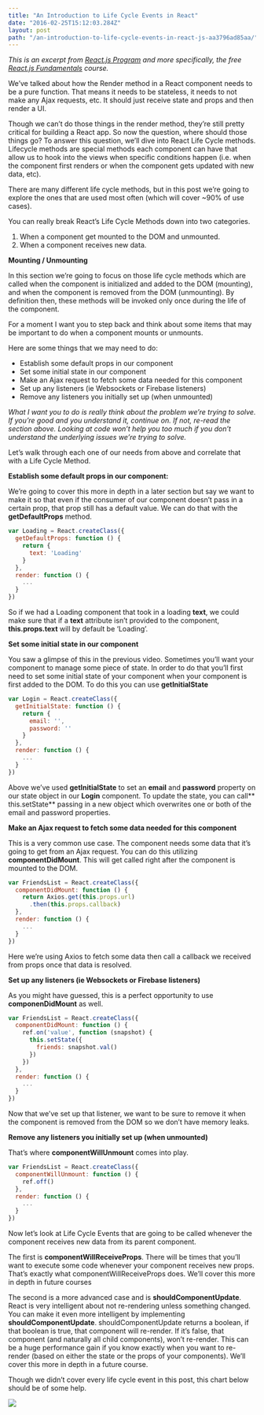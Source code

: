 ```yaml
---
title: "An Introduction to Life Cycle Events in React"
date: "2016-02-25T15:12:03.284Z"
layout: post
path: "/an-introduction-to-life-cycle-events-in-react-js-aa3796ad85aa/"
---
```


<hide-from-preview>

*This is an excerpt from *[React.js Program](http://www.reactjsprogram.com/)*
and more specifically, the free *[React.js
Fundamentals](http://courses.reactjsprogram.com/courses/reactjsfundamentals)*
course.*

</hide-from-preview>

We’ve talked about how the Render method in a React component needs to be a pure
function. That means it needs to be stateless, it needs to not make any Ajax
requests, etc. It should just receive state and props and then render a UI.

Though we can’t do those things in the render method, they’re still pretty
critical for building a React app. So now the question, where should those
things go? To answer this question, we’ll dive into React Life Cycle methods.
Lifecycle methods are special methods each component can have that allow us to
hook into the views when specific conditions happen (i.e. when the component
first renders or when the component gets updated with new data, etc).

There are many different life cycle methods, but in this post we’re going to
explore the ones that are used most often (which will cover ~90% of use cases).

You can really break React’s Life Cycle Methods down into two categories.

1) When a component get mounted to the DOM and unmounted.
2) When a component receives new data.

**Mounting / Unmounting**

In this section we’re going to focus on those life cycle methods which are
called when the component is initialized and added to the DOM (mounting), and
when the component is removed from the DOM (unmounting). By definition then,
these methods will be invoked only once during the life of the component.

For a moment I want you to step back and think about some items that may be
important to do when a component mounts or unmounts.

Here are some things that we may need to do:

* Establish some default props in our component
* Set some initial state in our component
* Make an Ajax request to fetch some data needed for this component
* Set up any listeners (ie Websockets or Firebase listeners)
* Remove any listeners you initially set up (when unmounted)

*What I want you to do is really think about the problem we’re trying to solve.
If you’re good and you understand it, continue on. If not, re-read the section
above. Looking at code won’t help you too much if you don’t understand the
underlying issues we’re trying to solve.*

Let’s walk through each one of our needs from above and correlate that with a
Life Cycle Method.

**Establish some default props in our component:**

We’re going to cover this more in depth in a later section but say we want to
make it so that even if the consumer of our component doesn’t pass in a certain
prop, that prop still has a default value. We can do that with the
**getDefaultProps** method.
```javascript
var Loading = React.createClass({
  getDefaultProps: function () {
    return {
      text: 'Loading'
    }
  },
  render: function () {
    ...
  }
})
```
So if we had a Loading component that took in a loading **text**, we could make
sure that if a **text** attribute isn’t provided to the component,
**this.props.text** will by default be ‘Loading’.

**Set some initial state in our component**

You saw a glimpse of this in the previous video. Sometimes you’ll want your
component to manage some piece of state. In order to do that you’ll first need
to set some initial state of your component when your component is first added
to the DOM. To do this you can use **getInitialState**

```javascript
var Login = React.createClass({
  getInitialState: function () {
    return {
      email: '',
      password: ''
    }
  },
  render: function () {
    ...
  }
})
```

Above we’ve used **getInitialState** to set an **email** and **password**
property on our state object in our **Login** component. To update the state,
you can call** this.setState** passing in a new object which overwrites one or
both of the email and password properties.

**Make an Ajax request to fetch some data needed for this component**

This is a very common use case. The component needs some data that it’s going to
get from an Ajax request. You can do this utilizing **componentDidMount**. This
will get called right after the component is mounted to the DOM.

```javascript
var FriendsList = React.createClass({
  componentDidMount: function () {
    return Axios.get(this.props.url)
      .then(this.props.callback)
  },
  render: function () {
    ...
  }
})
```

Here we’re using Axios to fetch some data then call a callback we received from
props once that data is resolved.

**Set up any listeners (ie Websockets or Firebase listeners)**

As you might have guessed, this is a perfect opportunity to use
**componenDidMount** as well.

```javascript
var FriendsList = React.createClass({
  componentDidMount: function () {
    ref.on('value', function (snapshot) {
      this.setState({
        friends: snapshot.val()
      })
    })
  },
  render: function () {
    ...
  }
})
```

Now that we’ve set up that listener, we want to be sure to remove it when the
component is removed from the DOM so we don’t have memory leaks.

**Remove any listeners you initially set up (when unmounted)**

That’s where **componentWillUnmount** comes into play.

```javascript
var FriendsList = React.createClass({
  componentWillUnmount: function () {
    ref.off()
  },
  render: function () {
    ...
  }
})
```

Now let’s look at Life Cycle Events that are going to be called whenever the
component receives new data from its parent component.

The first is **componentWillReceiveProps**. There will be times that you’ll want
to execute some code whenever your component receives new props. That’s exactly
what componentWillReceiveProps does. We’ll cover this more in depth in future
courses

The second is a more advanced case and is **shouldComponentUpdate**. React is
very intelligent about not re-rendering unless something changed. You can make
it even more intelligent by implementing **shouldComponentUpdate**.
shouldComponentUpdate returns a boolean, if that boolean is true, that component
will re-render. If it’s false, that component (and naturally all child
components), won’t re-render. This can be a huge performance gain if you know
exactly when you want to re-render (based on either the state or the props of
your components). We’ll cover this more in depth in a future course.

Though we didn’t cover every life cycle event in this post, this chart below
should be of some help.

![](https://cdn-images-1.medium.com/max/1600/0*VoYsN6eq7I_wjVV5.png)
